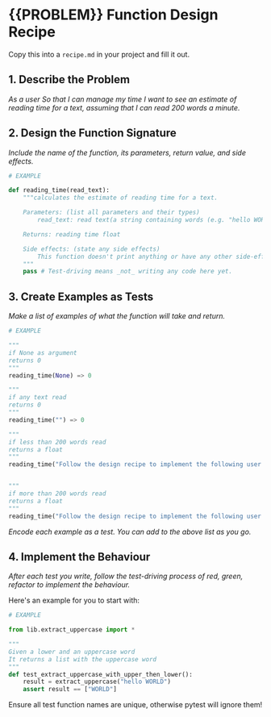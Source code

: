 # {{PROBLEM}} Function Design Recipe

Copy this into a `recipe.md` in your project and fill it out.

## 1. Describe the Problem

_As a user
So that I can manage my time
I want to see an estimate of reading time for a text, assuming that I can read 200 words a minute._

## 2. Design the Function Signature

_Include the name of the function, its parameters, return value, and side effects._

```python
# EXAMPLE

def reading_time(read_text):
    """calculates the estimate of reading time for a text.

    Parameters: (list all parameters and their types)
        read_text: read text(a string containing words (e.g. "hello WORLD"))

    Returns: reading time float

    Side effects: (state any side effects)
        This function doesn't print anything or have any other side-effects
    """
    pass # Test-driving means _not_ writing any code here yet.
```

## 3. Create Examples as Tests

_Make a list of examples of what the function will take and return._

```python
# EXAMPLE

"""
if None as argument 
returns 0
"""
reading_time(None) => 0

"""
if any text read 
returns 0
"""
reading_time("") => 0

"""
if less than 200 words read
returns a float
"""
reading_time("Follow the design recipe to implement the following user stories in your project. User stories follow a specific format — don't worry about that too much now, you'll get the hang of it.") => 0.16


"""
if more than 200 words read
returns a float
"""
reading_time("Follow the design recipe to implement the following user stories in your project. User stories follow a specific format — don't worry about that too much now, you'll get the hang of it Follow the design recipe to implement the following user stories in your project. User stories follow a specific format — don't worry about that too much now, you'll get the hang of it Follow the design recipe to implement the following user stories in your project. User stories follow a specific format — don't worry about that too much now, you'll get the hang of it Follow the design recipe to implement the following user stories in your project. User stories follow a specific format — don't worry about that too much now, you'll get the hang of it Follow the design recipe to implement the following user stories in your project. User stories follow a specific format — don't worry about that too much now, you'll get the hang of it Follow the design recipe to implement the following user stories in your project. User stories follow a specific format — don't worry about that too much now, you'll get the hang of it Follow the design recipe to implement the following user stories in your project. User stories follow a specific format — don't worry about that too much now, you'll get the hang of it") => 1.12


```

_Encode each example as a test. You can add to the above list as you go._

## 4. Implement the Behaviour

_After each test you write, follow the test-driving process of red, green, refactor to implement the behaviour._

Here's an example for you to start with:

```python
# EXAMPLE

from lib.extract_uppercase import *

"""
Given a lower and an uppercase word
It returns a list with the uppercase word
"""
def test_extract_uppercase_with_upper_then_lower():
    result = extract_uppercase("hello WORLD")
    assert result == ["WORLD"]
```

Ensure all test function names are unique, otherwise pytest will ignore them!

